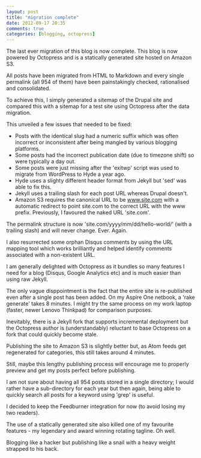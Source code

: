 ```yaml
---
layout: post
title: "migration complete"
date: 2012-09-17 20:35
comments: true
categories: [blogging, octopress]
---
```

The last ever migration of this blog is now complete. This blog is now 
powered by Octopress and is a statically generated site hosted on Amazon S3.

All posts have been migrated from HTML to Markdown and every single
permalink (all 954 of them) have been painstakingly checked,
rationalised and consolidated.

To achieve this, I simply generated a sitemap of the Drupal site and
compared this with a sitemap for a test site using Octopress after the
data migration.

This unveiled a few issues that needed to be fixed:

- Posts with the identical slug had a numeric suffix which was often
  incorrect or inconsistent after being mangled by various blogging
  platforms.
- Some posts had the incorrect publication date (due to timezone shift) so
  were typically a day out.
- Some posts were just missing after the 'exitwp' script was used to
  migrate from WordPress to Hyde a year ago.
- Hyde uses a slighty different header format from Jekyll but 'sed' was able
  to fix this.
- Jekyll uses a trailing slash for each post URL whereas Drupal doesn't.
- Amazon S3 requires the canonical URL to be www.site.com with a
  automatic redirect to point site.com to the correct URL with the www
  prefix. Previously, I favoured the naked URL 'site.com'.

The permalink structure is now 'site.com/yyyy/mm/dd/hello-world/'
(with a trailing slash) and will never change. Ever. Again.

I also resurrected some orphan Disqus comments by using the URL mapping
tool which works brilliantly and helped identify comments associated with a 
non-existent URL.

I am generally delighted with Octopress as it bundles so many features I 
need for a blog (Disqus, Google Analytics etc) and is much easier than using
raw Jekyll.

The only vague disppointment is the fact that the entire site is re-published
even after a single post has been added. On my Aspire One netbook, a 
'rake generate' takes 8 minutes. I might try the same process on my work 
laptop (faster, newer Lenovo Thinkpad) for comparison purposes.

Inevitably, there is a Jekyll fork that supports incremental deployment
but the Octopress author is (understandably) reluctant to base Octopress
on a fork that could quickly become stale.

Publishing the site to Amazon S3 is slightly better but, as Atom feeds 
get regenerated for categories, this still takes around 4 minutes.

Still, maybe this lengthy publishing process will encourage me to
properly preview and get my posts perfect before publishing.

I am not sure about having all 954 posts stored in a single directory;
I would rather have a sub-directory for each year but then again,
being able to quickly search all posts for a keyword using 'grep' is
useful.

I decided to keep the Feedburner integration for now (to avoid losing my
two readers).

The use of a statically generated site also killed one of my favourite 
features - my legendary and award winning rotating tagline. Oh well.

Blogging like a hacker but publishing like a snail with a heavy weight
strapped to his back.
